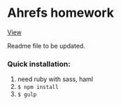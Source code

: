 # Ahrefs homework
[View](http://ckugot.github.io/ahrefs/)

Readme file to be updated.

### Quick installation:
1. need ruby with sass, haml
2. `$ npm install`
3. `$ gulp`

